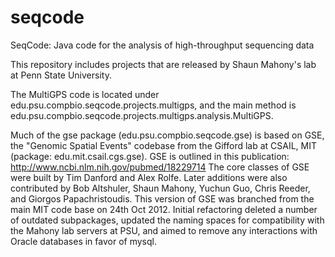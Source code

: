 seqcode
=======

SeqCode: Java code for the analysis of high-throughput sequencing data

This repository includes projects that are released by Shaun Mahony's lab at Penn State University. 

The MultiGPS code is located under edu.psu.compbio.seqcode.projects.multigps, and the main method is edu.psu.compbio.seqcode.projects.multigps.analysis.MultiGPS.

Much of the gse package (edu.psu.compbio.seqcode.gse) is based on GSE, the "Genomic Spatial Events" codebase from the Gifford lab at CSAIL, MIT (package: edu.mit.csail.cgs.gse). 
GSE is outlined in this publication: http://www.ncbi.nlm.nih.gov/pubmed/18229714
The core classes of GSE were built by Tim Danford and Alex Rolfe. Later additions were also contributed by Bob Altshuler, Shaun Mahony, Yuchun Guo, Chris Reeder, and Giorgos Papachristoudis.
This version of GSE was branched from the main MIT code base on 24th Oct 2012. Initial refactoring deleted a number of outdated subpackages, updated the naming spaces for compatibility with the Mahony lab servers at PSU, and aimed to remove any interactions with Oracle databases in favor of mysql.
